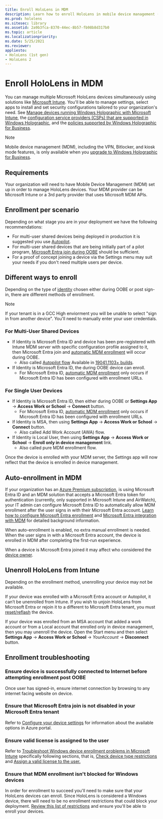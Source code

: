 ```yaml
---
title: Enroll HoloLens in MDM
description: Learn how to enroll HoloLens in mobile device management (MDM) for easier management of multiple devices.
ms.prod: hololens
ms.sitesec: library
ms.assetid: 2a9b3fca-8370-44ec-8b57-fb98b8d317b0
ms.topic: article
ms.localizationpriority:
ms.date: 5/25/2021
ms.reviewer: 
appliesto:
- HoloLens (1st gen)
- HoloLens 2
---
```


# Enroll HoloLens in MDM

You can manage multiple Microsoft HoloLens devices simultaneously using solutions like [Microsoft Intune](/intune/windows-holographic-for-business). You'll be able to manage settings, select apps to install and set security configurations tailored to your organization's need. See [Manage devices running Windows Holographic with Microsoft Intune](/intune/windows-holographic-for-business), the [configuration service providers (CSPs) that are supported in Windows Holographic](https://msdn.microsoft.com/windows/hardware/commercialize/customize/mdm/configuration-service-provider-reference#hololens), and the [policies supported by Windows Holographic for Business](https://msdn.microsoft.com/windows/hardware/commercialize/customize/mdm/policy-configuration-service-provider#hololenspolicies).

> [!NOTE]
> Mobile device management (MDM), including the VPN, Bitlocker, and kiosk mode features, is only available when you [upgrade to Windows Holographic for Business](hololens1-upgrade-enterprise.md).

## Requirements

 Your organization will need to have Mobile Device Management (MDM) set up in order to manage HoloLens devices. Your MDM provider can be Microsoft Intune or a 3rd party provider that uses Microsoft MDM APIs.

## Enrollment per scenario

Depending on what stage you are in your deployment we have the following recommendations:

- For multi-user shared devices being deployed in production it is suggested you use [Autopilot](hololens2-autopilot.md).
- For multi-user shared devices that are being initially part of a pilot program, [Microsoft Entra join during OOBE](hololens-enroll-mdm.md#auto-enrollment-in-mdm) should be sufficient.
- For a proof of concept joining a device via the Settings menu may suit your needs if you don't need multiple users per device.

## Different ways to enroll

Depending on the type of [identity](hololens-identity.md) chosen either during OOBE or post sign-in, there are different methods of enrollment.

> [!NOTE]
> If your tenant is in a GCC High enviorment you will be unable to select "sign in from another device". You'll need to manually enter your user credentials.

### For Multi-User Shared Devices

- If Identity is Microsoft Entra ID and device has been pre-registered with Intune MDM server with specific configuration profile assigned to it, then Microsoft Entra join and [automatic MDM enrollment](hololens-enroll-mdm.md#auto-enrollment-in-mdm) will occur during OOBE.
  - Also called [Autopilot flow](hololens2-autopilot.md) Available in [19041.1103+ builds](hololens-release-notes-2004.md#windows-holographic-version-2004).
- If Identity is Microsoft Entra ID, the during OOBE device can enroll.
  - For Microsoft Entra ID, [automatic MDM enrollment](hololens-enroll-mdm.md#auto-enrollment-in-mdm) only occurs if Microsoft Entra ID has been configured with enrollment URLs.

### For Single User Devices

- If Identity is Microsoft Entra ID, then either during OOBE or **Settings App** -> **Access Work or School** -> **Connect** button.
  - For Microsoft Entra ID, [automatic MDM enrollment](hololens-enroll-mdm.md#auto-enrollment-in-mdm) only occurs if Microsoft Entra ID has been configured with enrollment URLs.
- If Identity is MSA, then using **Settings App** -> **Access Work or School** -> **Connect** button.
  - Also called Add Work Account (AWA) flow.
- If Identity is Local User, then using **Settings App** -> **Access Work or School** -> **Enroll only in device management** link.
  - Also called pure MDM enrollment flow.

Once the device is enrolled with your MDM server, the Settings app will now reflect that the device is enrolled in device management.

## Auto-enrollment in MDM

If your organization has an [Azure Premium subscription](https://azure.microsoft.com/overview/), is using Microsoft Entra ID and an MDM solution that accepts a Microsoft Entra token for authentication (currently, only supported in Microsoft Intune and AirWatch), your IT admin can configure Microsoft Entra ID to automatically allow MDM enrollment after the user signs in with their Microsoft Entra account. [Learn how to configure Microsoft Entra enrollment](/mem/intune/enrollment/windows-enroll#enable-windows-10-automatic-enrollment) and [Microsoft Entra integration with MDM](/windows/client-management/mdm/azure-active-directory-integration-with-mdm) for detailed background information.

When auto-enrollment is enabled, no extra manual enrollment is needed. When the user signs in with a Microsoft Entra account, the device is enrolled in MDM after completing the first-run experience.

When a device is Microsoft Entra joined it may affect who considered the [device owner](security-adminless-os.md#device-owner).

## Unenroll HoloLens from Intune

Depending on the enrollment method, unenrolling your device may not be available.

If your device was enrolled with a Microsoft Entra account or Autopilot, it can’t be unenrolled from Intune. If you wish to unjoin HoloLens from Microsoft Entra or rejoin it to a different to Microsoft Entra tenant, you must [reset/reflash](hololens-recovery.md#restart-the-device) the device.

If your device was enrolled from an MSA account that added a work account or from a Local account that enrolled only in device management, then you may unenroll the device. Open the Start menu and then select **Settings App** -> **Access Work or School** -> *YourAccount* -> **Disconnect** button.

## Enrollment troubleshooting

### Ensure device is successfully connected to Internet before attempting enrollment post OOBE

Once user has signed-in, ensure internet connection by browsing to any internet facing website on device.

<a name='ensure-that-azure-active-directory-azure-ad-join-is-not-disabled-in-your-azure-ad-tenant'></a>

### Ensure that Microsoft Entra join is not disabled in your Microsoft Entra tenant

Refer to [Configure your device settings](/azure/active-directory/devices/azureadjoin-plan#configure-your-device-settings) for information about the available options in Azure portal.

### Ensure valid license is assigned to the user

Refer to [Troubleshoot Windows device enrollment problems in Microsoft Intune](/troubleshoot/mem/intune/troubleshoot-windows-enrollment-errors) specifically following sections, that is, [Check device type restrictions](/troubleshoot/mem/intune/troubleshoot-windows-enrollment-errors#check-device-type-restrictions) and [Assign a valid license to the user.](/troubleshoot/mem/intune/troubleshoot-windows-enrollment-errors#assign-a-valid-license-to-the-user)

### Ensure that MDM enrollment isn't blocked for Windows devices

In order for enrollment to succeed you'll need to make sure that your HoloLens devices can enroll. Since HoloLens is considered a Windows device, there will need to be no enrollment restrictions that could block your deployment. [Review this list of restrictions](/mem/intune/enrollment/enrollment-restrictions-set) and ensure you'll be able to enroll your devices.
